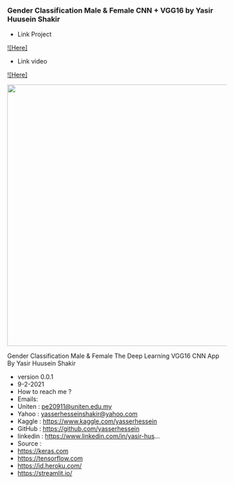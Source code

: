 
### Gender Classification Male & Female CNN + VGG16 by Yasir Huusein Shakir


* Link Project

[![Here]](https://www.kaggle.com/yasserhessein/gender-classification-using-vgg16)


* Link video

[![Here]](https://www.youtube.com/watch?v=477Oi_a-pOk)




<img src="https://img.freepik.com/free-vector/man-woman-representing-gender-equality-concept_52683-40200.jpg?size=626&ext=jpg" width="600px">



Gender Classification Male & Female
The Deep Learning VGG16 CNN  App By Yasir Huusein Shakir
* version 0.0.1
* 9-2-2021
* How to reach me ?
* Emails:
* Uniten : pe20911@uniten.edu.my
* Yahoo : yasserhesseinshakir@yahoo.com
* Kaggle : https://www.kaggle.com/yasserhessein
* GitHub : https://github.com/yasserhessein
* linkedin : https://www.linkedin.com/in/yasir-hus...
* Source :
* https://keras.com
* https://tensorflow.com
* https://id.heroku.com/
* https://streamlit.io/
